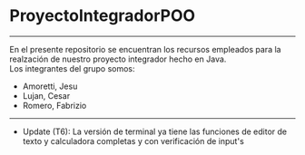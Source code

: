 # ProyectoIntegradorPOO
***
En el presente repositorio se encuentran los recursos empleados para la realzación de nuestro proyecto integrador hecho en Java. <br>
Los integrantes del grupo somos:
- Amoretti, Jesu
- Lujan, Cesar
- Romero, Fabrizio
***
- Update (T6): La versión de terminal ya tiene las funciones de editor de texto y calculadora completas y con verificación de input's
